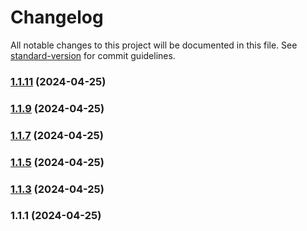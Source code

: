 # Changelog

All notable changes to this project will be documented in this file. See [standard-version](https://github.com/conventional-changelog/standard-version) for commit guidelines.

### [1.1.11](https://github.com/jaw9c/react-use-clarity/compare/v1.1.9...v1.1.11) (2024-04-25)

### [1.1.9](https://github.com/jaw9c/react-use-clarity/compare/v1.1.7...v1.1.9) (2024-04-25)

### [1.1.7](https://github.com/jaw9c/react-use-clarity/compare/v1.1.5...v1.1.7) (2024-04-25)

### [1.1.5](https://github.com/jaw9c/react-use-clarity/compare/v1.1.3...v1.1.5) (2024-04-25)

### [1.1.3](https://github.com/jaw9c/react-use-clarity/compare/v1.1.1...v1.1.3) (2024-04-25)

### 1.1.1 (2024-04-25)
